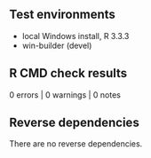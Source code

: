 ## Test environments
* local Windows install, R 3.3.3
* win-builder (devel)


## R CMD check results
0 errors | 0 warnings | 0 notes

## Reverse dependencies
There are no reverse dependencies.

